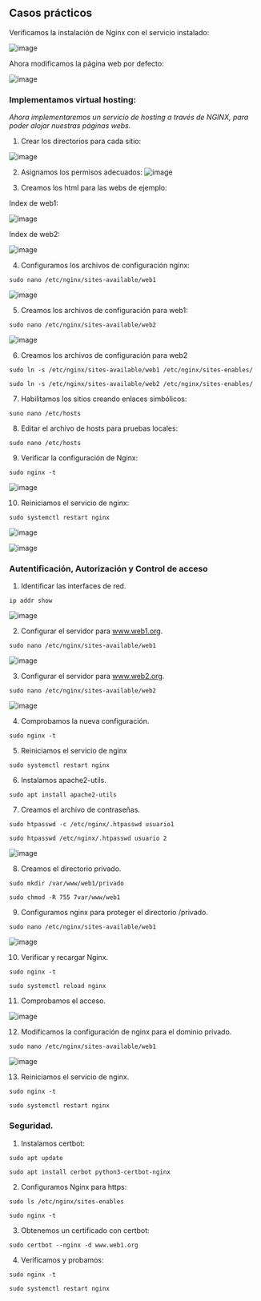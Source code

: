 ## Casos prácticos

Verificamos la instalación de Nginx con el servicio instalado:

![image](https://github.com/user-attachments/assets/e55ebbdd-82ee-4de4-844c-9e9d07fa22c9)

Ahora modificamos la página web por defecto:

![image](https://github.com/user-attachments/assets/715ae7a9-c25c-4886-9d4f-2817cc557990)

### Implementamos virtual hosting:

*Ahora implementaremos un servicio de hosting a través de NGINX, para poder alojar nuestras páginas webs.*

1. Crear los directorios para cada sitio:

![image](https://github.com/user-attachments/assets/6ee06323-8346-46eb-b763-91b6c739b50d)

2. Asignamos los permisos adecuados:
![image](https://github.com/user-attachments/assets/4f842761-2b30-4ee9-95dd-f1f97c9570e6)

3. Creamos los html para las webs de ejemplo:

Index de web1:

![image](https://github.com/user-attachments/assets/13b156e9-a932-4a56-a70c-ed2bb0b5910f)

Index de web2:

![image](https://github.com/user-attachments/assets/55eb20a1-ae5a-4947-bb82-8a28f8a6a687)

4. Configuramos los archivos de configuración nginx:

```
sudo nano /etc/nginx/sites-available/web1
```

![image](https://github.com/user-attachments/assets/82f4b41f-2ce4-43b4-a59b-8adfed36202d)


5. Creamos los archivos de configuración para web1:

```
sudo nano /etc/nginx/sites-available/web2
```

![image](https://github.com/user-attachments/assets/010056d7-a793-40d1-869c-1d272f73d772)

6. Creamos los archivos de configuración para web2

```
sudo ln -s /etc/nginx/sites-available/web1 /etc/nginx/sites-enables/
```

```
sudo ln -s /etc/nginx/sites-available/web2 /etc/nginx/sites-enables/
```

7. Habilitamos los sitios creando enlaces simbólicos:

```
suno nano /etc/hosts
```

8. Editar el archivo de hosts para pruebas locales:

```
sudo nano /etc/hosts
```

9. Verificar la configuración de Nginx:

```
sudo nginx -t
```

![image](https://github.com/user-attachments/assets/05624aa9-1bfb-4777-8450-b00086880c0d)

10. Reiniciamos el servicio de nginx:

```
sudo systemctl restart nginx
```

![image](https://github.com/user-attachments/assets/dfaeffc3-2bc8-4be7-85c8-f30e32744587)

![image](https://github.com/user-attachments/assets/3e5de94b-0c42-4ed0-a0ee-15e0d0be77b2)


### Autentificación, Autorización y Control de acceso

1. Identificar las interfaces de red.

```
ip addr show
```

![image](https://github.com/user-attachments/assets/6190f983-d642-419a-860e-50db1015c54e)

2. Configurar el servidor para www.web1.org.

```
sudo nano /etc/nginx/sites-available/web1
```

![image](https://github.com/user-attachments/assets/e00a7275-29df-44fe-807c-5841fbbd1976)

3. Configurar el servidor para www.web2.org.

```
sudo nano /etc/nginx/sites-available/web2
```

![image](https://github.com/user-attachments/assets/cf04e2da-4e79-4a5f-8896-b43b623f5e8b)


4. Comprobamos la nueva configuración.

```
sudo nginx -t
```

5. Reiniciamos el servicio de nginx

```
sudo systemctl restart nginx
```

6. Instalamos apache2-utils.

```
sudo apt install apache2-utils
```

7. Creamos el archivo de contraseñas.

```
sudo htpasswd -c /etc/nginx/.htpasswd usuario1
```

```
sudo htpasswd /etc/nginx/.htpasswd usuario 2
```

![image](https://github.com/user-attachments/assets/1e3201b6-6456-4c2b-b0a6-b60583c75a32)

8. Creamos el directorio privado.

````
sudo mkdir /var/www/web1/privado
````

````
sudo chmod -R 755 7var/www/web1
````

9. Configuramos nginx para proteger el directorio /privado.

```
sudo nano /etc/nginx/sites-available/web1
```
![image](https://github.com/user-attachments/assets/62b2d220-3416-445e-8bfb-fd851eaf65f2)

10. Verificar y recargar Nginx.

```
sudo nginx -t
```

```
sudo systemctl reload nginx
```

11. Comprobamos el acceso.

![image](https://github.com/user-attachments/assets/08982891-3adb-41f1-9d47-c80b9f79c009)

12. Modificamos la configuración de nginx para el dominio privado.

```
sudo nano /etc/nginx/sites-available/web1
```

![image](https://github.com/user-attachments/assets/37f7ee32-5703-4240-aeb0-c26e2e7f2c6e)

13. Reiniciamos el servicio de nginx.

```
sudo nginx -t
```

```
sudo systemctl restart nginx
```

### Seguridad.

1. Instalamos certbot:

````
sudo apt update
````

````
sudo apt install cerbot python3-certbot-nginx
````

2. Configuramos Nginx para https:

````
sudo ls /etc/nginx/sites-enables
````

````
sudo nginx -t
````

3. Obtenemos un certificado con certbot:

````
sudo certbot --nginx -d www.web1.org
````

4. Verificamos y probamos:

````
sudo nginx -t
````

````
sudo systemctl restart nginx
````
